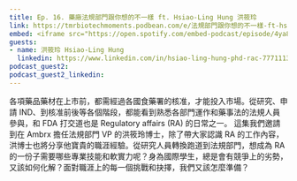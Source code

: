```yaml
---
title: Ep. 16. 藥廠法規部門跟你想的不一樣 ft. Hsiao-Ling Hung 洪筱玲
link: https://tmrbiotechmoments.podbean.com/e/法規部門跟你想的不一樣-ft-hsiao-ling-hung-洪筱玲/
embed: <iframe src="https://open.spotify.com/embed-podcast/episode/4ya8GsywcY67wQSHu6gWPp" width="100%" height="232" frameborder="0" allowtransparency="true" allow="encrypted-media"></iframe>
guests:
- name: 洪筱玲 Hsiao-Ling Hung
  linkedin: https://www.linkedin.com/in/hsiao-ling-hung-phd-rac-7771113
podcast_guest2:
podcast_guest2_linkedin:
---
```


各項藥品藥材在上市前，都需經過各國食藥署的核准，才能投入市場。從研究、申請 IND、到核准前後等各個階段，都能看到熟悉各部門運作和藥事法的法規人員參與，和 FDA 打交道也是 Regulatory affairs (RA) 的日常之一。
這集我們邀請到在 Ambrx 擔任法規部門 VP 的洪筱玲博士，除了帶大家認識 RA 的工作內容，洪博士也將分享他寶貴的職涯經驗。從研究人員轉換跑道到法規部門，想成為 RA 的一份子需要哪些專業技能和軟實力呢？身為國際學生，總是會有競爭上的劣勢，又該如何化解？面對職涯上的每一個挑戰和抉擇，我們又該怎麼準備？
